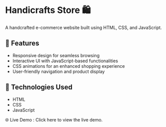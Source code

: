 # Handicrafts Store 🛍️  

A handcrafted e-commerce website built using HTML, CSS, and JavaScript.  

## 🌟 Features  
- Responsive design for seamless browsing  
- Interactive UI with JavaScript-based functionalities  
- CSS animations for an enhanced shopping experience  
- User-friendly navigation and product display  

## 🚀 Technologies Used  
- HTML  
- CSS  
- JavaScript  

🌐 Live Demo :
Click here to view the live demo.